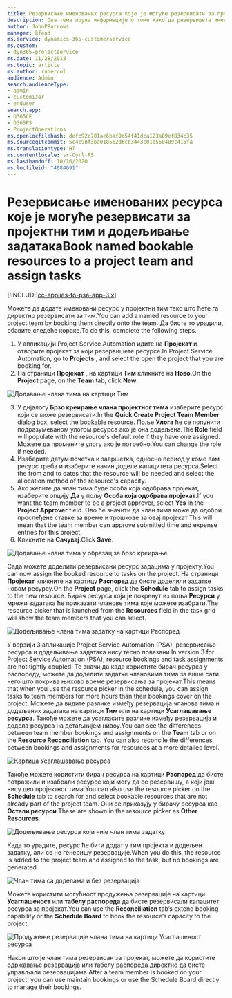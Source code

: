 ```yaml
---
title: Резервисање именованих ресурса које је могуће резервисати за пројектни тим и додељивање задатака
description: Ова тема пружа информације о томе како да резервишете именоване ресурсе за пројектне тимове и додељујете их задацима.
author: JohnPBurrows
manager: kfend
ms.service: dynamics-365-customerservice
ms.custom:
- dyn365-projectservice
ms.date: 11/28/2018
ms.topic: article
ms.author: ruhercul
audience: Admin
search.audienceType:
- admin
- customizer
- enduser
search.app:
- D365CE
- D365PS
- ProjectOperations
ms.openlocfilehash: defc92e701ae6baf9d54f41dca123a09ef834c35
ms.sourcegitcommit: 5c4c9bf3ba018562d6cb3443c01d550489c415fa
ms.translationtype: HT
ms.contentlocale: sr-Cyrl-RS
ms.lasthandoff: 10/16/2020
ms.locfileid: "4084091"
---
```

# <a name="book-named-bookable-resources-to-a-project-team-and-assign-tasks"></a><span data-ttu-id="83916-103">Резервисање именованих ресурса које је могуће резервисати за пројектни тим и додељивање задатака</span><span class="sxs-lookup"><span data-stu-id="83916-103">Book named bookable resources to a project team and assign tasks</span></span> 

[!INCLUDE[cc-applies-to-psa-app-3.x](../includes/cc-applies-to-psa-app-3x.md)]

<span data-ttu-id="83916-104">Можете да додате именовани ресурс у пројектни тим тако што ћете га директно резервисати за тим.</span><span class="sxs-lookup"><span data-stu-id="83916-104">You can  add a named resource to your project team by booking them directly onto the team.</span></span> <span data-ttu-id="83916-105">Да бисте то урадили, обавите следеће кораке.</span><span class="sxs-lookup"><span data-stu-id="83916-105">To do this, complete the following steps.</span></span>

1. <span data-ttu-id="83916-106">У апликацији Project Service Automation идите на **Пројекат** и отворите пројекат за који резервишете ресурсе.</span><span class="sxs-lookup"><span data-stu-id="83916-106">In  Project Service Automation, go to **Projects** , and select the open the project that you are booking for.</span></span>
2. <span data-ttu-id="83916-107">На страници **Пројекат** , на картици **Тим** кликните на **Ново**.</span><span class="sxs-lookup"><span data-stu-id="83916-107">On the **Project** page, on the **Team** tab, click **New**.</span></span> 

![Додавање члана тима на картици Тим](media/RM-how-to-1.png)

3. <span data-ttu-id="83916-109">У дијалогу **Брзо креирање члана пројектног тима** изаберите ресурс који се може резервисати.</span><span class="sxs-lookup"><span data-stu-id="83916-109">In the **Quick Create Project Team Member** dialog box, select the bookable resource.</span></span> <span data-ttu-id="83916-110">Поље **Улога** ће се попунити подразумеваном улогом ресурса ако је она додељена.</span><span class="sxs-lookup"><span data-stu-id="83916-110">The **Role** field will populate with the resource's default role if they have one assigned.</span></span> <span data-ttu-id="83916-111">Можете да промените улогу ако је потребно.</span><span class="sxs-lookup"><span data-stu-id="83916-111">You can change the role if needed.</span></span> 
4. <span data-ttu-id="83916-112">Изаберите датум почетка и завршетка, односно период у коме вам ресурс треба и изаберите начин доделе капацитета ресурса.</span><span class="sxs-lookup"><span data-stu-id="83916-112">Select the from and to dates that the resource will be needed and select the allocation method of the resource's capacity.</span></span> 
5. <span data-ttu-id="83916-113">Ако желите да члан тима буде особа која одобрава пројекат, изаберите опцију **Да** у пољу **Особа која одобрава пројекат**.</span><span class="sxs-lookup"><span data-stu-id="83916-113">If you want the team member to be a project approver, select **Yes** in the **Project Approver** field.</span></span> <span data-ttu-id="83916-114">Ово ће значити да члан тима може да одобри прослеђене ставке за време и трошкове за овај пројекат.</span><span class="sxs-lookup"><span data-stu-id="83916-114">This will mean that the team member can approve submitted time and expense entries for this project.</span></span> 
6. <span data-ttu-id="83916-115">Кликните на **Сачувај**.</span><span class="sxs-lookup"><span data-stu-id="83916-115">Click **Save**.</span></span>

![Додавање члана тима у образац за брзо креирање](media/RM-how-to-2.png)


<span data-ttu-id="83916-117">Сада можете доделити резервисани ресурс задацима у пројекту.</span><span class="sxs-lookup"><span data-stu-id="83916-117">You can now assign the booked resource to tasks on the project.</span></span> <span data-ttu-id="83916-118">На страници **Пројекат** кликните на картицу **Распоред** да бисте доделили задатке новом ресурсу.</span><span class="sxs-lookup"><span data-stu-id="83916-118">On the **Project** page, click the **Schedule** tab to assign tasks to the new resource.</span></span> <span data-ttu-id="83916-119">Бирач ресурса који је покренут из поља **Ресурси** у мрежи задатака ће приказати чланове тима које можете изабрати.</span><span class="sxs-lookup"><span data-stu-id="83916-119">The resource picker that is launched from the **Resources** field in the task grid will show the team members that you can select.</span></span>

![Додељивање члана тима задатку на картици Распоред](media/RM-how-to-3.png)

<span data-ttu-id="83916-121">У верзији 3 апликације Project Service Automation (PSA), резервисање ресурса и додељивање задатака нису тесно повезани.</span><span class="sxs-lookup"><span data-stu-id="83916-121">In version 3 for Project Service Automation (PSA), resource bookings and task assignments are not tightly coupled.</span></span> <span data-ttu-id="83916-122">То значи да када користите бирач ресурса у распореду, можете да доделите задатке члановима тима за више сати него што покрива њихово време резервисања за пројекат.</span><span class="sxs-lookup"><span data-stu-id="83916-122">This means that when you use the resource picker in the schedule, you can assign tasks to team members for more hours than their bookings cover on the project.</span></span>
<span data-ttu-id="83916-123">Можете да видите разлике између резервација чланова тима и додељених задатака на картици **Тим** или на картици **Усаглашавањe ресурса**. Такође можете да усагласите разлике између резервација и додела ресурса на детаљнијем нивоу.</span><span class="sxs-lookup"><span data-stu-id="83916-123">You can see the differences between team member bookings and assignments on the **Team** tab or on the **Resource Reconciliation** tab. You can also reconcile the differences between bookings and assignments for resources at a more detailed level.</span></span>

![Картица Усаглашавањe ресурса](media/RM-how-to-4.png)

<span data-ttu-id="83916-125">Такође можете користити бирач ресурса на картици **Распоред** да бисте потражили и изабрали ресурсе који могу да се резервишу, а који још нису део пројектног тима.</span><span class="sxs-lookup"><span data-stu-id="83916-125">You can also use the resource picker on the **Schedule** tab to search for and select bookable resources that are not already part of the project team.</span></span> <span data-ttu-id="83916-126">Они се приказују у бирачу ресурса као **Остали ресурси**.</span><span class="sxs-lookup"><span data-stu-id="83916-126">These are shown in the resource picker as **Other Resources**.</span></span>

![Додељивање ресурса који није члан тима задатку](media/RM-how-to-5.png)

<span data-ttu-id="83916-128">Када то урадите, ресурс ће бити додат у тим пројекта и додељен задатку, али се не генеришу резервације.</span><span class="sxs-lookup"><span data-stu-id="83916-128">When you do this, the resource is added to the project team and assigned to the task, but no bookings are generated.</span></span>

![Члан тима са доделама и без резервација](media/RM-how-to-6.png)

<span data-ttu-id="83916-130">Можете користити могућност продужења резервације на картици **Усаглашеност** или **табелу распореда** да бисте резервисали капацитет ресурса за пројекат.</span><span class="sxs-lookup"><span data-stu-id="83916-130">You can use the **Reconciliation** tab’s extend booking capability or the **Schedule Board** to book the resource’s capacity to the project.</span></span>

![Продужење резервације члана тима на картици Усаглашеност ресурса](media/RM-how-to-7.png)

<span data-ttu-id="83916-132">Након што је члан тима резервисан за пројекат, можете да користите одржавање резервација или табелу распореда директно да бисте управљали резервацијама.</span><span class="sxs-lookup"><span data-stu-id="83916-132">After a team member is booked on your project, you can use maintain bookings or use the Schedule Board directly to manage their bookings.</span></span>
